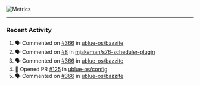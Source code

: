 ![Metrics](https://metrics.lecoq.io/KyleGospo?template=classic&base=header%2C%20activity%2C%20community%2C%20repositories%2C%20metadata&base.indepth=false&base.hireable=false&base.skip=false&config.timezone=America%2FLos_Angeles)

---
### Recent Activity
<!--START_SECTION:activity-->
1. 🗣 Commented on [#366](https://github.com/ublue-os/bazzite/issues/366#issuecomment-1736301423) in [ublue-os/bazzite](https://github.com/ublue-os/bazzite)
2. 🗣 Commented on [#8](https://github.com/mjakeman/s76-scheduler-plugin/issues/8#issuecomment-1736265155) in [mjakeman/s76-scheduler-plugin](https://github.com/mjakeman/s76-scheduler-plugin)
3. 🗣 Commented on [#366](https://github.com/ublue-os/bazzite/issues/366#issuecomment-1736186054) in [ublue-os/bazzite](https://github.com/ublue-os/bazzite)
4. 💪 Opened PR [#125](https://github.com/ublue-os/config/pull/125) in [ublue-os/config](https://github.com/ublue-os/config)
5. 🗣 Commented on [#366](https://github.com/ublue-os/bazzite/issues/366#issuecomment-1734728873) in [ublue-os/bazzite](https://github.com/ublue-os/bazzite)
<!--END_SECTION:activity-->

